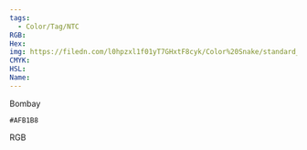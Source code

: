```yaml
---
tags:
  - Color/Tag/NTC
RGB:
Hex:
img: https://filedn.com/l0hpzxl1f01yT7GHxtF8cyk/Color%20Snake/standard_csv_to_svg/AFB1B8.svg
CMYK:
HSL:
Name:
---
```

Bombay
```palette
#AFB1B8
```
RGB
